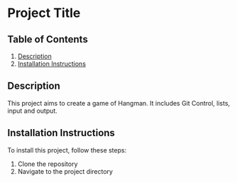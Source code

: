 # Project Title

## Table of Contents
1. [Description](#description)
2. [Installation Instructions](#installation-instructions)


## Description
This project aims to create a game of Hangman. It includes Git Control, lists, input and output.

## Installation Instructions
To install this project, follow these steps:
1. Clone the repository
2. Navigate to the project directory